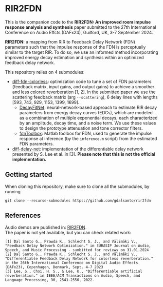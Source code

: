 # RIR2FDN
This is the companion code to the **RIR2FDN: An improved room impulse response analysis and synthesis** paper submitted to the 27th International Conference on Audio Effcts (DAFx24), Guilford, UK, 3-7 September 2024.  



**RIR2FDN**: a mapping from RIR to Feedback Delay Network (FDN) parameters such that the impulse response of the FDN is perceptually similar to the target RIR. 
To do so, we use an informed method incorporating improved energy decay estimation and synthesis within an optimized feedback delay network.

This repository relies on 4 submodules:
- [diff-fdn-colorless](https://github.com/gdalsanto/diff-fdn-colorless): optimization code to tune a set of FDN parameters (feedback matrix, input gains, and output gains) to achieve a smoother and less colored reverberation [1, 2]. 
In the submitted paper we use the scattering feedback matrix (arg `--scattering`), 6 delay lines with lengths [593, 743, 929, 1153, 1399, 1699]. 
    - [DecayFitNet](https://github.com/georg-goetz/DecayFitNet/tree/01daf3e7bbfd637aa1269bbca0cab7f445db0d5d): neural-network-based approach to estimate RIR decay parameters from energy decay curves (EDCs), which are modeled as a combination of multiple exponential decays, each characterized by an amplitude, decay time, and a noise term. We use these values to design the prototype attenuation and tone corrector filters.
    - [fdnToolbox](https://github.com/SebastianJiroSchlecht/fdnToolbox): Matlab toolbox for FDN, used to generate the impulse response at inference (by the `inference.m` script) from the estimated FDN parameters.
- [diff-delay-net](https://github.com/gdalsanto/diff-delay-net): implementation of the differentiable delay network presented by S. Lee et al. in [3]. **Please note that this is not the official implementation.** 


## Getting started 
When cloning this repository, make sure to clone all the submodules, by running
```
git clone --recurse-submodules https://github.com/gdalsanto/rir2fdn
```



## References
Audio demos are published in: [RIR2FDN](http://research.spa.aalto.fi/publications/papers/dafx24-rir2fdn/).  
The paper is not yet available, but you can check related work:
```
[1] Dal Santo G., Prawda K., Schlecht S. J., and Välimäki V., "Feedback Delay Network Optimization." in EURASIP Journal on Audio, Speech, and Music Processing - sumbitted for reviews on 31.01.2024
[2] Dal Santo G., Prawda K., Schlecht S. J., and Välimäki V., "Differentiable Feedback Delay Network for colorless reverberation." in the 26th International Conference on Digital Audio Effects (DAFx23), Copenhagen, Denmark, Sept. 4-7 2023 
[3] Lee, S., Choi, H. S., & Lee, K., "Differentiable artificial reverberation." in IEEE/ACM Transactions on Audio, Speech, and Language Processing, 30, 2541-2556, 2022.
```
